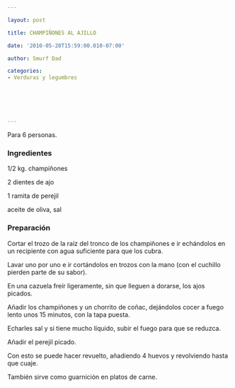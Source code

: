 ```yaml
---

layout: post

title: CHAMPIÑONES AL AJILLO

date: '2010-05-20T15:59:00.010-07:00'

author: Smurf Dad

categories:
- Verduras y legumbres






---
```


Para 6 personas.

<h3>Ingredientes</h3>

1/2 kg. champiñones

2 dientes de ajo

1 ramita de perejil

aceite de oliva, sal

<h3>Preparación</h3>

Cortar el trozo de la raíz del tronco de los champiñones e ir echándolos en un recipiente con agua suficiente para que los cubra.

Lavar uno por uno e ir cortándolos en trozos con la mano (con el cuchillo pierden parte de su sabor).

En una cazuela freír ligeramente, sin que lleguen a dorarse, los ajos picados.

Añadir los champiñones y un chorrito de coñac, dejándolos cocer a fuego lento unos 15 minutos, con la tapa puesta.

Echarles sal y si tiene mucho líquido, subir el fuego para que se reduzca.

Añadir el perejil picado.

Con esto se puede hacer revuelto, añadiendo 4 huevos y revolviendo hasta que cuaje.

También sirve como guarnición en platos de carne.

